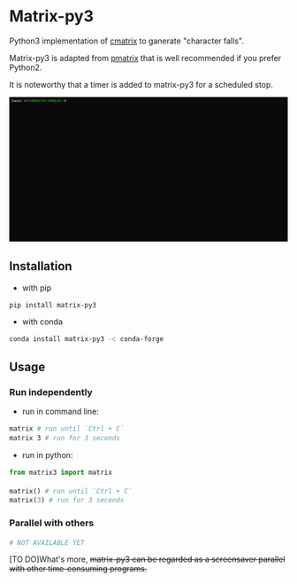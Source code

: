 # Matrix-py3

Python3 implementation of [cmatrix](https://github.com/abishekvashok/cmatrix) to ganerate "character falls". 

Matrix-py3 is adapted from [pmatrix](https://github.com/joechrisellis/pmatrix) that is well recommended if you prefer Python2.

It is noteworthy that a timer is added to matrix-py3 for a scheduled stop. 

![screenshot](https://github.com/chunribu/matrix-py3/raw/main/src/matrix.gif)

## Installation

+ with pip

```bash
pip install matrix-py3
```

+ with conda

```bash
conda install matrix-py3 -c conda-forge
```

## Usage

### Run independently

+ run in command line:

```bash
matrix # run until `Ctrl + C`
matrix 3 # run for 3 seconds
```
+ run in python:

```python
from matrix3 import matrix

matrix() # run until `Ctrl + C`
matrix(3) # run for 3 seconds
```
### Parallel with others

```bash
# NOT AVAILABLE YET
```

[TO DO]What's more, ~~matrix-py3 can be regarded as a screensaver parallel with other time-consuming programs.~~